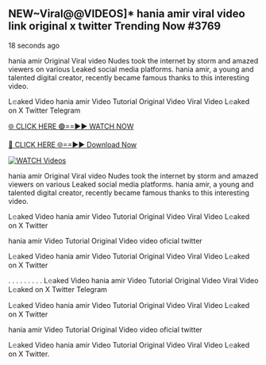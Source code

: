 ## NEW~Viral@@VIDEOS]* hania amir viral video link original x twitter Trending Now #3769

18 seconds ago

hania amir Original Viral video Nudes took the internet by storm and amazed viewers on various Leaked social media platforms. hania amir, a young and talented digital creator, recently became famous thanks to this interesting video.

L𝚎aked Video hania amir Video Tutorial Original Video Viral Video L𝚎aked on X Twitter Telegram

[🌐 CLICK HERE 🟢==►► WATCH NOW](https://valovideo.net/valo-video/?bom)

[🔴 CLICK HERE 🌐==►► Download Now](https://valovideo.net/valo-video/?bom)

[![WATCH Videos](https://i.imgur.com/dJHk4Zq.gif)](https://valovideo.net/valo-video/?bom)

hania amir Original Viral video Nudes took the internet by storm and amazed viewers on various Leaked social media platforms. hania amir, a young and talented digital creator, recently became famous thanks to this interesting video.

L𝚎aked Video hania amir Video Tutorial Original Video Viral Video L𝚎aked on X Twitter

hania amir Video Tutorial Original Video video oficial twitter

L𝚎aked Video hania amir Video Tutorial Original Video Viral Video L𝚎aked on X Twitter

. . . . . . . . . L𝚎aked Video hania amir Video Tutorial Original Video Viral Video L𝚎aked on X Twitter Telegram

L𝚎aked Video hania amir Video Tutorial Original Video Viral Video L𝚎aked on X Twitter

hania amir Video Tutorial Original Video video oficial twitter

L𝚎aked Video hania amir Video Tutorial Original Video Viral Video L𝚎aked on X Twitter.